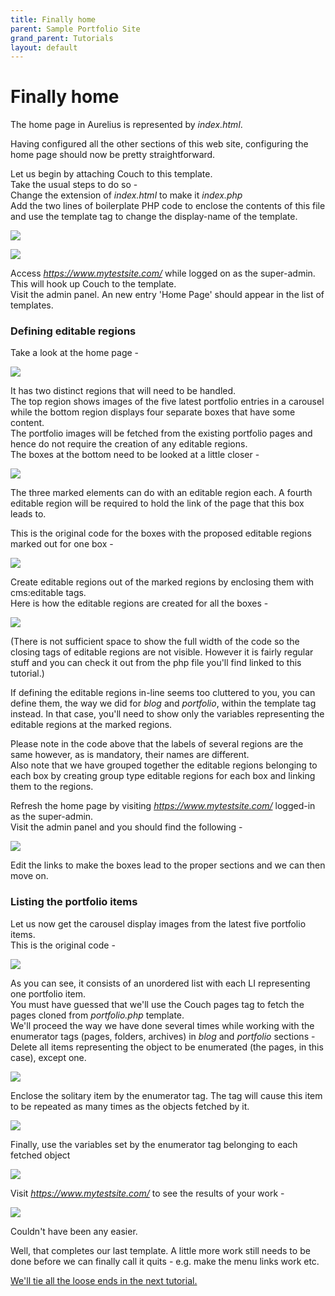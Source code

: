 ```yaml
---
title: Finally home
parent: Sample Portfolio Site
grand_parent: Tutorials
layout: default
---
```


# Finally home

[<img alt="" src="../assets/img/contents/download.png" style="border: 0; float: right;"/>](https://www.couchcms.com/docs/code/home.zip)

The home page in Aurelius is represented by _index.html_.

Having configured all the other sections of this web site, configuring the home page should now be pretty straightforward.

Let us begin by attaching Couch to this template.<br/>
Take the usual steps to do so -<br/>
Change the extension of _index.html_ to make it _index.php_<br/>
Add the two lines of boilerplate PHP code to enclose the contents of this file and use the template tag to change the display-name of the template.

![](../../assets/img/contents/portfolio-site-179.png)

![](../../assets/img/contents/portfolio-site-180.png)

Access _<https://www.mytestsite.com/>_ while logged on as the super-admin.<br/>
This will hook up Couch to the template.<br/>
Visit the admin panel. An new entry 'Home Page' should appear in the list of templates.

### Defining editable regions

Take a look at the home page -

![](../../assets/img/contents/portfolio-site-181.png)

It has two distinct regions that will need to be handled.<br/>
The top region shows images of the five latest portfolio entries in a carousel while the bottom region displays four separate boxes that have some content.<br/>
The portfolio images will be fetched from the existing portfolio pages and hence do not require the creation of any editable regions.<br/>
The boxes at the bottom need to be looked at a little closer -

![](../../assets/img/contents/portfolio-site-182.png)

The three marked elements can do with an editable region each. A fourth editable region will be required to hold the link of the page that this box leads to.

This is the original code for the boxes with the proposed editable regions marked out for one box -

![](../../assets/img/contents/portfolio-site-183.png)

Create editable regions out of the marked regions by enclosing them with cms:editable tags.<br/>
Here is how the editable regions are created for all the boxes -

![](../../assets/img/contents/portfolio-site-184.png)

(There is not sufficient space to show the full width of the code so the closing tags of editable regions are not visible. However it is fairly regular stuff and you can check it out from the php file you'll find linked to this tutorial.)

If defining the editable regions in-line seems too cluttered to you, you can define them, the way we did for _blog_ and _portfolio_, within the template tag instead. In that case, you'll need to show only the variables representing the editable regions at the marked regions.

Please note in the code above that the labels of several regions are the same however, as is mandatory, their names are different.<br/>
Also note that we have grouped together the editable regions belonging to each box by creating group type editable regions for each box and linking them to the regions.

Refresh the home page by visiting _<https://www.mytestsite.com/>_ logged-in as the super-admin.<br/>
Visit the admin panel and you should find the following -

![](../../assets/img/contents/portfolio-site-185.png)

Edit the links to make the boxes lead to the proper sections and we can then move on.

### Listing the portfolio items

Let us now get the carousel display images from the latest five portfolio items.<br/>
This is the original code -

![](../../assets/img/contents/portfolio-site-186.png)

As you can see, it consists of an unordered list with each LI representing one portfolio item.<br/>
You must have guessed that we'll use the Couch pages tag to fetch the pages cloned from _portfolio.php_ template.<br/>
We'll proceed the way we have done several times while working with the enumerator tags (pages, folders, archives) in _blog_ and _portfolio_ sections -<br/>
Delete all items representing the object to be enumerated (the pages, in this case), except one.

![](../../assets/img/contents/portfolio-site-187.png)

Enclose the solitary item by the enumerator tag. The tag will cause this item to be repeated as many times as the objects fetched by it.

![](../../assets/img/contents/portfolio-site-188.png)

Finally, use the variables set by the enumerator tag belonging to each fetched object

![](../../assets/img/contents/portfolio-site-189.png)

Visit _<https://www.mytestsite.com/>_ to see the results of your work -

![](../../assets/img/contents/portfolio-site-190.png)

Couldn't have been any easier.

Well, that completes our last template. A little more work still needs to be done before we can finally call it quits - e.g. make the menu links work etc.

[We'll tie all the loose ends in the next tutorial.](../tying-the-loose-ends.html)
